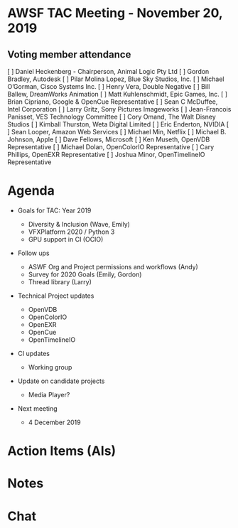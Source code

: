 # AWSF TAC Meeting - November 20, 2019

## Voting member attendance

[ ] Daniel Heckenberg - Chairperson, Animal Logic Pty Ltd
[ ] Gordon Bradley, Autodesk
[ ] Pilar Molina Lopez, Blue Sky Studios, Inc.
[ ] Michael O’Gorman, Cisco Systems Inc.
[ ] Henry Vera, Double Negative
[ ] Bill Ballew, DreamWorks Animation
[ ] Matt Kuhlenschmidt, Epic Games, Inc.
[ ] Brian Cipriano, Google & OpenCue Representative
[ ] Sean C McDuffee, Intel Corporation
[ ] Larry Gritz, Sony Pictures Imageworks
[ ] Jean-Francois Panisset, VES Technology Committee
[ ] Cory Omand, The Walt Disney Studios
[ ] Kimball Thurston, Weta Digital Limited
[ ] Eric Enderton, NVIDIA
[ ] Sean Looper, Amazon Web Services
[ ] Michael Min, Netflix
[ ] Michael B. Johnson, Apple
[ ] Dave Fellows, Microsoft
[ ] Ken Museth, OpenVDB Representative
[ ] Michael Dolan, OpenColorIO Representative
[ ] Cary Phillips, OpenEXR Representative
[ ] Joshua Minor, OpenTimelineIO Representative

# Agenda

- Goals for TAC: Year 2019
  - Diversity & Inclusion (Wave, Emily)
  - VFXPlatform 2020 / Python 3
  - GPU support in CI (OCIO)

- Follow ups
  - ASWF Org and Project permissions and workflows (Andy)
  - Survey for 2020 Goals (Emily, Gordon)
  - Thread library (Larry)
  
- Technical Project updates
  - OpenVDB
  - OpenColorIO
  - OpenEXR
  - OpenCue
  - OpenTimelineIO

- CI updates
  - Working group

- Update on candidate projects
  - Media Player?
  
- Next meeting
  - 4 December 2019

# Action Items (AIs)

# Notes

# Chat

